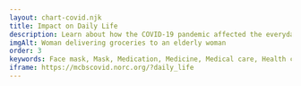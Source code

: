 ```yaml
---
layout: chart-covid.njk
title: Impact on Daily Life
description: Learn about how the COVID-19 pandemic affected the everyday lives of Medicare beneficiaries.
imgAlt: Woman delivering groceries to an elderly woman
order: 3
keywords: Face mask, Mask, Medication, Medicine, Medical care, Health care, Access, Access to care, Availability, Needs, Necessities, Financial security, Chronic, Coronavirus, Sex, Gender, Age, Income, Race, Ethnicity, Language, English, Dual, Dual eligible, Smoking, Smoker, Tobacco, Immune system, Appointment, Medicare Advantage, Pandemic
iframe: https://mcbscovid.norc.org/?daily_life
---
```

